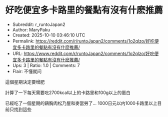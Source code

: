 # 好吃便宜多卡路里的餐點有沒有什麽推薦

- Subreddit: r_runtoJapan2
- Author: MaryPaku
- Created: 2025-10-10 03:46:10 UTC
- Permalink: https://reddit.com/r/runtoJapan2/comments/1o2qlzo/好吃便宜多卡路里的餐點有沒有什麽推薦/
- URL: https://www.reddit.com/r/runtoJapan2/comments/1o2qlzo/好吃便宜多卡路里的餐點有沒有什麽推薦/
- Ups: 3 | Ratio: 1.0 | Comments: 7
- Flair: 不懂就问


這個星期決定要增肥

計算了一下每天需要吃2700kcal以上的卡路里和100g以上的蛋白

已經吃了一個星期的鷄胸肉松乃屋和麥當勞了...
1000日元以内1000卡路里以上目前只找到這些

